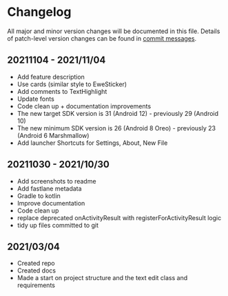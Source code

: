 # Changelog
All major and minor version changes will be documented in this file. Details of
patch-level version changes can be found in [commit messages](../../commits/master).

## 20211104 - 2021/11/04

- Add feature description
- Use cards (similar style to EweSticker)
- Add comments to TextHighlight
- Update fonts
- Code clean up + documentation improvements
- The new target SDK version is 31 (Android 12) - previously 29 (Android 10)
- The new minimum SDK version is 26 (Android 8 Oreo) - previously 23 (Android 6 Marshmallow)
- Add launcher Shortcuts for Settings, About, New File

## 20211030 - 2021/10/30

- Add screenshots to readme
- Add fastlane metadata
- Gradle to kotlin
- Improve documentation
- Code clean up
- replace deprecated onActivityResult with registerForActivityResult logic
- tidy up files committed to git

## 2021/03/04

- Created repo
- Created docs
- Made a start on project structure and the text edit class and requirements

